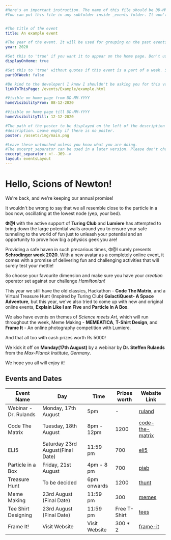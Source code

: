 ```yaml
---
#Here's an important instruction. The name of this file should be DD-MM-YYYY-title. Use the date of the beginning of the event.
#You can put this file in any subfolder inside _events folder. It won't effect the site and will help you stay organized.


#The title of the event
title: An example event

#The year of the event. It will be used for grouping on the past events page.
year: 2020

#Set this to 'true' if you want it to appear on the home page. Don't use quotes around true. You can set this to false if this event is a part of a week event and doesn't have to appear on the home page.
displayOnHome: true

#Set this to 'true' without quotes if this event is a part of a week. Set to 'false' if it isn't or if it is the description of the week itself.
partOfWeek: false

#Be kind to the developer( I know I shouldn't be asking you for this variable ). Provide the link to this page and end the name of the file with .html
linkToThisPage: /events/Example/example.html

#Visible on home page from DD-MM-YYYY
homeVisibilityFrom: 08-12-2020

#Visible on home page till DD-MM-YYYY
homeVisibilityTill: 12-12-2020

#The path of the poster to be displayed on the left of the description on large screens. On small screens, it will be shown above the
#description. Leave empty if there is no poster.
poster: /assets/img/main.png

#Leave these untouched unless you know what you are doing.
#The excerpt_separator can be used in a later version. Please don't change its value. Consider it a TM.
excerpt_separator: <!--J69-->
layout: eventsLayout
---
```

# Hello, Scions of Newton!

We're back, and we're keeping our annual promise!

It wouldn't be wrong to say that we all resemble close to the particle in a box now, oscillating at the lowest node (yep, your bed).

**Φ@I** with the active support of **Turing Club** and **Lumiere** has attempted to bring down the large potential walls around you to ensure your safe tunneling to the world of fun just to unleash your potential and an opportunity to prove how big a physics geek you are!

Providing a safe haven in such precarious times, Φ@I surely presents **Schrodinger week 2020**. With a new avatar as a completely online event, it comes with a promise of delivering fun and challenging activities that will surely test your mettle!

So choose your favourite dimension and make sure you have your *creation* operator set against our challenge *Hamiltonian!*

This year we still have the old classics, Hackathon - **Code The Matrix**, and a Virtual Treasure Hunt (Inspired by Turing Club) **GalactiQuest- A Space Adventure**, but this year, we've also tried to come up with new and original online events, **Explain Like I am Five** and **Particle In A Box**.

We also have events on themes of _Science meets Art_, which will run throughout the week, Meme Making - **MEMEATICA**, **T-Shirt Design**, and **Frame It** - An online photography competition with Lumiere.

And that all too with cash prizes worth Rs 5000!

We kick it off on **Monday(17th August)** by a webinar by **Dr. Steffen Rulands** from the _Max-Planck Institute, Germany_.

We hope you all will enjoy it!

## Events and Dates

| Event Name            | Day                                | Time          | Prizes worth | Website Link                        |
| --------------------- | ---------------------------------- | ------------- | ------------ | ----------------------------------- |
| Webinar - Dr. Rulands | Monday, 17th August                | 5pm           | -            | [ruland](events/ruland)            |                
| Code The Matrix       | Tuesday, 18th August               | 8pm - 12pm    | 1200         | [code-the-matrix](code-the-matrix) |
| ELI5                  | Saturday 23rd August(Final Date)   | 11:59 pm      | 700          | [eli5](eli5)                       |
| Particle in a Box     | Friday, 21st August                | 4pm - 8 pm    | 700          | [piab](piab)                       |
| Treasure Hunt         | To be decided                      | 6pm onwards   | 1200         | [thunt](thunt)                     |
| Meme Making           | 23rd August (Final Date)           | 11:59 pm      | 300          | [memes](memes)                     |
| Tee Shirt Designing   | 23rd August (Final Date)           | 11:59 pm      | Free T-Shirt | [tees](tees)                       |
| Frame It!             | Visit Website                      | Visit Website | 300 * 2      | [frame-it](frame-it)               |

